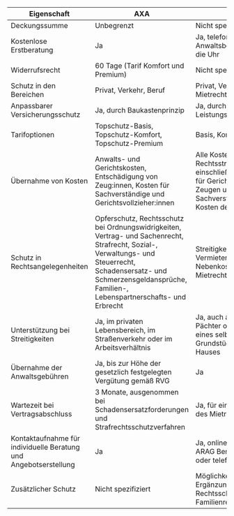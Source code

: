 | Eigenschaft | AXA | ARAG |
| --- | --- | --- |
| Deckungssumme | Unbegrenzt | Nicht spezifiziert |
| Kostenlose Erstberatung | Ja | Ja, telefonische Anwaltsberatung rund um die Uhr |
| Widerrufsrecht | 60 Tage (Tarif Komfort und Premium) | Nicht spezifiziert |
| Schutz in den Bereichen | Privat, Verkehr, Beruf | Privat, Verkehr, Beruf, Mietrecht |
| Anpassbarer Versicherungsschutz | Ja, durch Baukastenprinzip | Ja, durch verschiedene Leistungspakete |
| Tarifoptionen | Topschutz-Basis, Topschutz-Komfort, Topschutz-Premium | Basis, Komfort, Premium |
| Übernahme von Kosten | Anwalts- und Gerichtskosten, Entschädigung von Zeug:innen, Kosten für Sachverständige und Gerichtsvollzieher:innen | Alle Kosten eines Rechtsstreites, einschließlich Gebühren für Gericht, Anwalt, Zeugen und Sachverständige, sowie Kosten der Gegenseite |
| Schutz in Rechtsangelegenheiten | Opferschutz, Rechtsschutz bei Ordnungswidrigkeiten, Vertrag- und Sachenrecht, Strafrecht, Sozial-, Verwaltungs- und Steuerrecht, Schadensersatz- und Schmerzensgeldansprüche, Familien-, Lebenspartnerschafts- und Erbrecht | Streitigkeiten mit dem Vermieter, Nebenkostenabrechnung, Mietrecht |
| Unterstützung bei Streitigkeiten | Ja, im privaten Lebensbereich, im Straßenverkehr oder im Arbeitsverhältnis | Ja, auch als Mieter, Pächter oder Eigentümer eines selbst genutzten Grundstücks oder Hauses |
| Übernahme der Anwaltsgebühren | Ja, bis zur Höhe der gesetzlich festgelegten Vergütung gemäß RVG | Ja |
| Wartezeit bei Vertragsabschluss | 3 Monate, ausgenommen bei Schadensersatzforderungen und Strafrechtsschutzverfahren | Ja, für einige Bausteine des Mietrechtsschutzes |
| Kontaktaufnahme für individuelle Beratung und Angebotserstellung | Ja | Ja, online, bei einem ARAG Berater vor Ort oder telefonisch |
| Zusätzlicher Schutz | Nicht spezifiziert | Möglichkeit zur Ergänzung des Rechtsschutzes um Familienrechtsschutz |